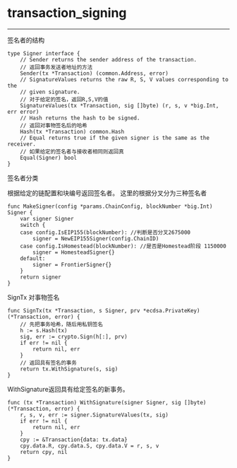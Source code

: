 # transaction_signing #

----------
签名者的结构

	type Signer interface {
		// Sender returns the sender address of the transaction.
		// 返回事务发送者地址的方法
		Sender(tx *Transaction) (common.Address, error)
		// SignatureValues returns the raw R, S, V values corresponding to the
		// given signature.
		// 对于给定的签名，返回R,S,V的值
		SignatureValues(tx *Transaction, sig []byte) (r, s, v *big.Int, err error)
		// Hash returns the hash to be signed.
		// 返回对事物签名后的哈希
		Hash(tx *Transaction) common.Hash
		// Equal returns true if the given signer is the same as the receiver.
		// 如果给定的签名者与接收者相同则返回真
		Equal(Signer) bool
	}


签名者分类


 根据给定的链配置和块编号返回签名者。 这里的根据分叉分为三种签名者

	func MakeSigner(config *params.ChainConfig, blockNumber *big.Int) Signer {
		var signer Signer
		switch {
		case config.IsEIP155(blockNumber): //判断是否分叉2675000
			signer = NewEIP155Signer(config.ChainID)
		case config.IsHomestead(blockNumber): //是否是Homestead阶段 1150000
			signer = HomesteadSigner{}
		default:
			signer = FrontierSigner{}
		}
		return signer
	}


SignTx 对事物签名

	func SignTx(tx *Transaction, s Signer, prv *ecdsa.PrivateKey) (*Transaction, error) {
		// 先把事务哈希，随后用私钥签名
		h := s.Hash(tx)
		sig, err := crypto.Sign(h[:], prv)
		if err != nil {
			return nil, err
		}
		// 返回具有签名的事务
		return tx.WithSignature(s, sig)
	}

WithSignature返回具有给定签名的新事务。

	func (tx *Transaction) WithSignature(signer Signer, sig []byte) (*Transaction, error) {
		r, s, v, err := signer.SignatureValues(tx, sig)
		if err != nil {
			return nil, err
		}
		cpy := &Transaction{data: tx.data}
		cpy.data.R, cpy.data.S, cpy.data.V = r, s, v
		return cpy, nil
	}